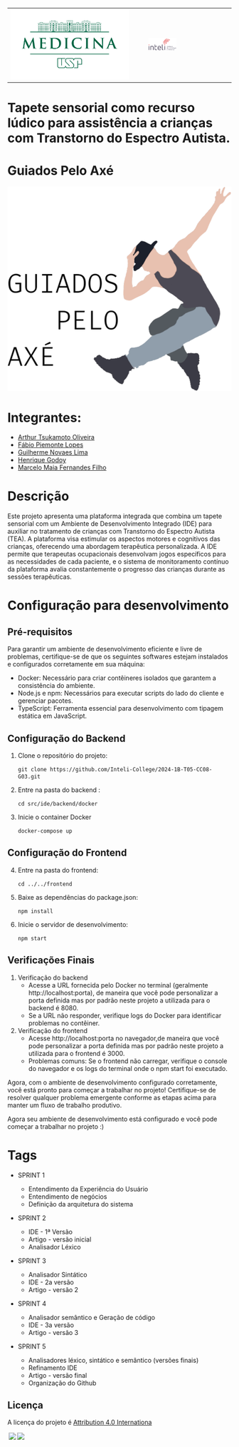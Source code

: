 <table>
<tr>
<td>
<a href= "https://www.fm.usp.br/fofito/portal/"> <img src="artefatos/img/fmusp-logo.svg" alt="https://www3.fm.usp.br/fmusp/portal/" border="0" width="90%"></a>
</td>
<td><a href= "https://www.inteli.edu.br/"><img src="artefatos/img/inteli-logo.png" alt="Inteli - Instituto de Tecnologia e Liderança" border="0" width="35%"></a>
</td>
</tr>
</table>

# Tapete sensorial como recurso lúdico para assistência a crianças com Transtorno do Espectro Autista.

# Guiados Pelo Axé

<img src="src/assets/img/axe.png"> </img>

# Integrantes:

* [Arthur Tsukamoto Oliveira](https://www.linkedin.com/in/arthur-tsukamoto/)
* [Fábio Piemonte Lopes](https://www.linkedin.com/in/fabio-piemonte-823a65211/)
* [Guilherme Novaes Lima](https://www.linkedin.com/in/guilherme-novaes-lima/)
* [Henrique Godoy](https://www.linkedin.com/in/henrique-godoy-879138252/)
* [Marcelo Maia Fernandes Filho](https://www.linkedin.com/in/marcelomaiaf/)

# Descrição

Este projeto apresenta uma plataforma integrada que combina um tapete sensorial com um Ambiente de Desenvolvimento Integrado (IDE) para auxiliar no tratamento de crianças com Transtorno do Espectro Autista (TEA). A plataforma visa estimular os aspectos motores e cognitivos das crianças, oferecendo uma abordagem terapêutica personalizada. A IDE permite que terapeutas ocupacionais desenvolvam jogos específicos para as necessidades de cada paciente, e o sistema de monitoramento contínuo da plataforma avalia constantemente o progresso das crianças durante as sessões terapêuticas.

# Configuração para desenvolvimento

## Pré-requisitos

Para garantir um ambiente de desenvolvimento eficiente e livre de problemas, certifique-se de que os seguintes softwares estejam instalados e configurados corretamente em sua máquina:

- Docker: Necessário para criar contêineres isolados que garantem a consistência do ambiente.
- Node.js e npm: Necessários para executar scripts do lado do cliente e gerenciar pacotes.
- TypeScript: Ferramenta essencial para desenvolvimento com tipagem estática em JavaScript.

## Configuração do Backend

1. Clone o repositório do projeto:
    ```
   git clone https://github.com/Inteli-College/2024-1B-T05-CC08-G03.git
    ```
2. Entre na pasta do backend : 
    ```
    cd src/ide/backend/docker
    ```
3. Inicie o container Docker
    ```
    docker-compose up
    ```

## Configuração do Frontend

4. Entre na pasta do frontend:
    ```
    cd ../../frontend
    ```
5. Baixe as dependências do package.json:
    ```
    npm install
    ```
6. Inicie o servidor de desenvolvimento:
    ```
    npm start
    ```

## Verificações Finais

1. Verificação do backend
    - Acesse a URL fornecida pelo Docker no terminal (geralmente http://localhost:porta), de maneira que você pode personalizar a porta definida mas por padrão neste projeto a utilizada para o backend é 8080.
    - Se a URL não responder, verifique logs do Docker para identificar problemas no contêiner.
2. Verificação do frontend
    - Acesse http://localhost:porta no navegador,de maneira que você pode personalizar a porta definida mas por padrão neste projeto a utilizada para o frontend é 3000.
    - Problemas comuns: Se o frontend não carregar, verifique o console do navegador e os logs do terminal onde o npm start foi executado.

Agora, com o ambiente de desenvolvimento configurado corretamente, você está pronto para começar a trabalhar no projeto! Certifique-se de resolver qualquer problema emergente conforme as etapas acima para manter um fluxo de trabalho produtivo.


Agora seu ambiente de desenvolvimento está configurado e você pode começar a trabalhar no projeto :)

# Tags

- SPRINT 1
    - Entendimento da Experiência do Usuário
    - Entendimento de negócios
    - Definição da arquitetura do sistema

- SPRINT 2
    - IDE - 1ª Versão
    - Artigo - versão inicial
    - Analisador Léxico

- SPRINT 3
    - Analisador Sintático
    - IDE - 2a versão
    - Artigo - versão 2

- SPRINT 4
    - Analisador semântico e Geração de código
    - IDE - 3a versão
    - Artigo - versão 3

- SPRINT 5
    - Analisadores léxico, sintático e semântico (versões finais)
    - Refinamento IDE
    - Artigo - versão final
    - Organização do Github

## Licença
A licença do projeto é <a href="https://creativecommons.org/licenses/by/4.0/?ref=chooser-v1">Attribution 4.0 Internationa</a>

<img style="height:22px!important;margin-left:3px;vertical-align:text-bottom;" src="https://mirrors.creativecommons.org/presskit/icons/cc.svg?ref=chooser-v1"><img style="height:22px!important;margin-left:3px;vertical-align:text-bottom;" src="https://mirrors.creativecommons.org/presskit/icons/by.svg?ref=chooser-v1"><p xmlns:cc="http://creativecommons.org/ns#" xmlns:dct="http://purl.org/dc/terms/">
